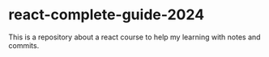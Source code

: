 # react-complete-guide-2024
This is a repository about a react course to help my learning with notes and commits.
